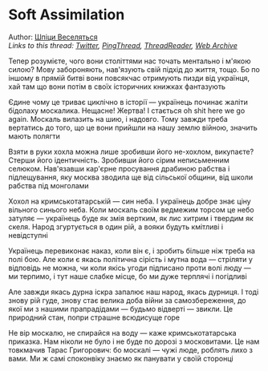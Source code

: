 # Soft Assimilation

Author: [Шпіци Веселяться](https://twitter.com/garrossroland)  
*Links to this thread: [Twitter](https://twitter.com/garrossroland/status/1567838650423017480), [PingThread](https://pingthread.com/thread/1567838650423017480), [ThreadReader](https://threadreaderapp.com/thread/1567838650423017480.html), [Web Archive](https://web.archive.org/web/*/https://twitter.com/garrossroland/status/1567838650423017480)*

Тепер розумієте, чого вони століттями нас точать ментально і м'якою силою? Мову забороняють, нав'язують свій підхід до життя, тощо. Бо по іншому в прямій битві вони повсякчас отримують пизди від українця, хай там що вони потім в своїх історичних книжках фантазують

Єдине чому це триває циклічно в історії — українець починає жаліти бідолаху москалика. Нещасне! Жертва! І стається oh shit here we go again. Москаль вилазить на шию, і надовго. Тому завжди треба вертатись до того, що це вони прийшли на нашу землю війною, значить мають полягти

Взяти в руки хохла можна лише зробивши його не-хохлом, викупаєте? Стерши його ідентичність. Зробивши його сірим неписьменним селюком. Нав'язавши кар'єрне просування драбиною рабства і підлещування, яку москва зводила ще від сільської общини, від школи рабства під монголами

Хохол на кримськотатарській — син неба. І українець добре знає ціну вільного синього неба. Коли мocкаль своїм ведмежим торсом це небо затуляє — українець буде як змія вертким, як лис хитрим і твердим як скеля. Народ згуртується в один рій, а вояки будуть кмітливі і невідступні

Українець перевиконає наказ, коли він є, і зробить більше ніж треба на полі бою. Але коли є якась політична сірість і мутна вода — стріляти у відповідь не можна, чи коли якісь угоди підписано проти волі люду — ми терпимо, і тут наше слабке місце, бо ми дуже терплячі і погідливі

Але завжди якась дурна іскра запалює наш народ, якась дурниця. І тоді знову рій гуде, знову стає велика доба війни за самозбереження, до якої ми з нашими прапрадідами — будьмо відверті — звикли. Це природний стан, попри страшне всюдисуще горе

Не вір москалю, не спирайся на воду — каже кримськотатарська приказка. Нам ніколи не було і не буде по дорозі з московитами. Це нам товкмачив Тарас Григорович: бо москалі — чужі люде, роблять лихо з вами. Ми ж самі споконвіку знаємо як панувати у своїй сторонці
